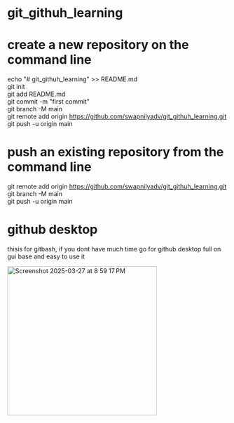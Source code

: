 # git_githuh_learning
# create a new repository on the command line <br>
echo "# git_githuh_learning" >> README.md <br>
git init <br>
git add README.md <br>
git commit -m "first commit" <br>
git branch -M main <br>
git remote add origin https://github.com/swapnilyadv/git_githuh_learning.git <br>
git push -u origin main <br>

# push an existing repository from the command line
git remote add origin https://github.com/swapnilyadv/git_githuh_learning.git <br>
git branch -M main <br>
git push -u origin main <br>
# github desktop <br>
thisis for gitbash, if you dont have much time go for github desktop full on gui base and easy to use it 

<img width="341" alt="Screenshot 2025-03-27 at 8 59 17 PM" src="https://github.com/user-attachments/assets/a2fdad22-e532-412f-955e-bc6b720bf139" />

